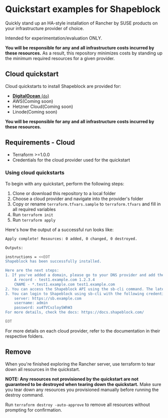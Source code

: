 # Quickstart examples for Shapeblock

Quickly stand up an HA-style installation of Rancher by SUSE products on your infrastructure provider of choice.

Intended for experimentation/evaluation ONLY.

**You will be responsible for any and all infrastructure costs incurred by these resources.** As a result, this repository minimizes costs by standing up the minimum required resources for a given provider.

## Cloud quickstart

Cloud quickstarts to install Shapeblock are provided for:

- [**DigitalOcean** (`do`)](./do)
- AWS(Coming soon)
- Hetzner Cloud(Coming soon)
- Linode(Coming soon)

**You will be responsible for any and all infrastructure costs incurred by these resources.**

## Requirements - Cloud

- Terraform >=1.0.0
- Credentials for the cloud provider used for the quickstart

### Using cloud quickstarts

To begin with any quickstart, perform the following steps:

1. Clone or download this repository to a local folder
2. Choose a cloud provider and navigate into the provider's folder
3. Copy or rename `terraform.tfvars.sample` to `terraform.tfvars` and fill in all required variables
4. Run `terraform init`
5. Run `terraform apply`

Here's how the output of a successful run looks like:

```sh
Apply complete! Resources: 0 added, 0 changed, 0 destroyed.

Outputs:

instructions = <<EOT
Shapeblock has been successfully installed.

Here are the next steps:
1. If you've added a domain, please go to your DNS provider and add the following DNS entries:
    A record - test1.example.com 1.2.3.4
    CNAME - *.test1.example.com test1.example.com
2. You can access the Shapeblock API using the sb-cli command. The latest version can be downloaded here: https://github.com/shapeblock/sb-cli/releases/latest
3. You can login to Shapeblock using sb-cli with the following credentials:
    server: https://sb.example.com
    username: admin
    password: xu4TVCvzloySWhW3
For more details, check the docs: https://docs.shapeblock.com/

EOT
```

For more details on each cloud provider, refer to the documentation in their respective folders.

## Remove

When you're finished exploring the Rancher server, use terraform to tear down all resources in the quickstart.

**NOTE: Any resources not provisioned by the quickstart are not guaranteed to be destroyed when tearing down the quickstart.**
Make sure you tear down any resources you provisioned manually before running the destroy command.

Run `terraform destroy -auto-approve` to remove all resources without prompting for confirmation.
